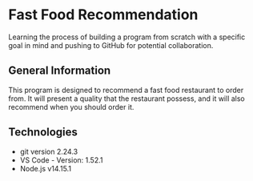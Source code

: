 # Fast Food Recommendation
Learning the process of building a program from scratch with a specific goal in mind and pushing to GitHub for potential collaboration.
## General Information
This program is designed to recommend a fast food restaurant to order from. It will present a quality that the restaurant possess, and it will also recommend when you should order it.
## Technologies
* git version 2.24.3
* VS Code - Version: 1.52.1
* Node.js v14.15.1